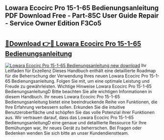 ## Lowara Ecocirc Pro 15-1-65 Bedienungsanleitung PDF Download Free - Part-85C User Guide Repair - Service Owner Edition F3Co5

# <h2><a href="http://df1uop.blite.top/?on=Lowara+Ecocirc+Pro+15-1-65+Bedienungsanleitung">🔗Download 👉🔴 Lowara Ecocirc Pro 15-1-65 Bedienungsanleitung</a></h2>

[![Lowara Ecocirc Pro 15-1-65 Bedienungsanleitung new download](https://i.imgur.com/lujVjoI.png)](http://df1uop.blite.top/?on=Lowara+Ecocirc+Pro+15-1-65+Bedienungsanleitung)
Ihr Leitfaden für Exzellenz Dieses Handbuch enthält eine detaillierte Roadmap für die Beherrschung der Verwendung Ihres neuen Lowara Ecocirc Pro 15-1-65 Bedienungsanleitung. Folgen Sie mit, um eine optimale Leistung und Freude zu gewährleisten. Wichtige Hinweise Lowara Ecocirc Pro 15-1-65 BedienungsanleitungD Bitte beachten Sie alle wichtigen Informationen in diesem Handbuch. Ihr neues Lowara Ecocirc Pro 15-1-65 Bedienungsanleitung bietet eine beeindruckende Reihe von Funktionen, die Ihre Erfahrung verbessern sollen. Erkunden Sie die intuitive Benutzeroberfläche und schöpfen Sie das volle Potenzial ihrer Funktionen aus. Wir vertrauen darauf, dass das Lowara Ecocirc Pro 15-1-65 BedienungsanleitungD eine genaue und detaillierte Ressource für Ihre Bemühungen war, Ihr neues Gerät zu beherrschen. Bei Fragen oder Bedenken wenden Sie sich bitte an unser Kundendienstteam.
